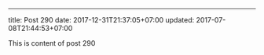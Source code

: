 ---
title: Post 290
date: 2017-12-31T21:37:05+07:00
updated: 2017-07-08T21:44:53+07:00

This is content of post 290